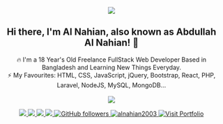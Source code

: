 <p align="center">
<img src="https://static.dribbble.com/users/730703/screenshots/6581243/avento.gif">
</p>
<h2 align="center">Hi there, I'm Al Nahian, also known as Abdullah Al Nahian! 👋 </h2>
<p align="center">
🔥 I'm a 18 Year's Old Freelance FullStack Web Developer Based in Bangladesh and Learning New Things Everyday. <br>
⚡ My Favourites: HTML, CSS, JavaScript, jQuery, Bootstrap, React, PHP, Laravel, NodeJS, MySQL, MongoDB... <br><br>
  <a href="https://www.behance.net/gallery/112507777/Find-Me-on-Google-Mockup-For-Photoshop" target="_blank">
    <img src="https://mir-s3-cdn-cf.behance.net/project_modules/1400_opt_1/cfd7d0112507777.6015ba1b80a5c.png">
  </a>
</p>

<p align="center">
  <a href="https://facebook.com/alnahian2003" target="_blank">
    <img src="https://img.shields.io/badge/-Facebook-1877F2?style=flat&labelColor=1877F2&logo=facebook&logoColor=white&link=https://facebook.com/alnahian2003">
  </a>
  
  <a href="https://twitter.com/alnahian2003" target="_blank">
    <img src="https://img.shields.io/badge/-Twitter-1ca0f1?style=flat&labelColor=1ca0f1&logo=twitter&logoColor=white&link=https://twitter.com/alnahian2003">
  </a>
  <a href="https://behance.net/alnahian2003" target="_blank">
    <img src="https://img.shields.io/badge/-Behance-053eff?style=flat&labelColor=053eff&logo=behance&logoColor=white&link=https://behance.net/alnahian2003">
  </>
  <a href="mailto:a.alnahian2003@gmail.com?subject=Hello Dear Al Nahian! I send this message from your Github Profile. I need to talk to you!" target="_blank">
    <img src="https://img.shields.io/badge/-Mail Me-c14438?style=flat&logo=Gmail&logoColor=white&link=mailto:a.alnahian2003@gmail.com">
  </a>
  <a href="https://github.com/alnahian2003" target="_blank">
    <img alt="GitHub followers" src="https://img.shields.io/github/followers/alnahian2003?label=Github&style=flat">
  </a>
  <a href="https://github.com/alnahian2003" target="_blank">
    <img src="https://komarev.com/ghpvc/?username=alnahian2003&label=Views&color=brightgreen&style=flat" alt="alnahian2003" />
  </a>
  <a href="https://alnahian2003.github.io" target="_blank">
    <img alt="Visit Portfolio" src="https://img.shields.io/badge/Visit-Portfolio-brightgreen&style=flat">
  </a>
</p
